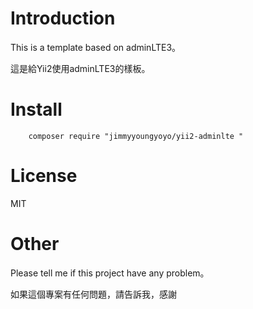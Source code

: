 # Introduction
This is a template based on adminLTE3。

這是給Yii2使用adminLTE3的樣板。

# Install 
```
    composer require "jimmyyoungyoyo/yii2-adminlte "
```

# License
MIT

# Other
Please tell me if this project have any problem。

如果這個專案有任何問題，請告訴我，感謝
